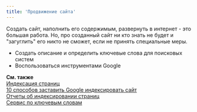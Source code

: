 ```yaml
---
title: 'Продвижение сайта'
---
```


Создать сайт, наполнить его содержимым, развернуть в интернет - это большая работа. 
Но, про созданный сайт ни кто знать не будет и "загуглить" его никто не сможет, если не принять специальные меры.

- Создать описание и определить ключевые слова для поисковых систем
- Воспользоваться инструментами Google



**См. также**  
[Индексация страниц](https://figure.media/indeksaciya-stranic-v-google-kak-dobavit-sajt-v-poisk-gugl/)  
[10 способов заставить Google индексировать сайт](https://lanet.click/ru/indeksatsiia-saitu-v-google/)  
[Отчеты об индексировании страниц](https://support.google.com/webmasters/answer/7440203?hl=ru)  
[Сервис по ключевым словам](https://keywordtool.io/ru)